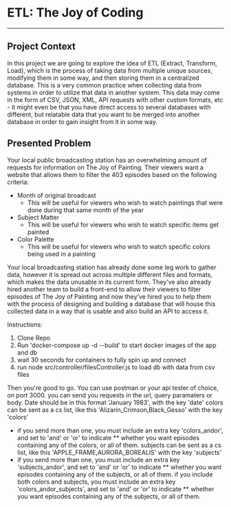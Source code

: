 # ETL: The Joy of Coding
---

## Project Context
In this project we are going to explore the idea of ETL (Extract, Transform, Load), which is the process of taking data from multiple unique sources, modifying them in some way, and then storing them in a centralized database. This is a very common practice when collecting data from systems in order to utilize that data in another system. This data may come in the form of CSV, JSON, XML, API requests with other custom formats, etc - it might even be that you have direct access to several databases with different, but relatable data that you want to be merged into another database in order to gain insight from it in some way.

## Presented Problem
Your local public broadcasting station has an overwhelming amount of requests for information on The Joy of Painting. Their viewers want a website that allows them to filter the 403 episodes based on the following criteria:
* Month of original broadcast 
  * This will be useful for viewers who wish to watch paintings that were done during that same month of the year
* Subject Matter 
  * This will be useful for viewers who wish to watch specific items get painted
* Color Palette 
  * This will be useful for viewers who wish to watch specific colors being used in a painting

Your local broadcasting station has already done some leg work to gather data, however it is spread out across multiple different files and formats, which makes the data unusable in its current form. They’ve also already hired another team to build a front-end to allow their viewers to filter episodes of The Joy of Painting and now they’ve hired you to help them with the process of designing and building a database that will house this collected data in a way that is usable and also build an API to access it.

Instructions:
1. Clone Repo
2. Run 'docker-compose up -d --build' to start docker images of the app and db
3. wait 30 seconds for containers to fully spin up and connect
4. run node src/controller/filesController.js to load db with data from csv files
   
Then you're good to go. You can use postman or your api tester of choice, on port 3000. you can send you requests in the url, query paramaters or body. 
  Date should be in this format 'January 1983', with the key 'date'
  colors can be sent as a cs list, like this 'Alizarin_Crimson,Black_Gesso' with the key 'colors'
  * if you send more than one, you must include an extra key 'colors_andor', and set to 'and' or 'or' to indicate 
  ** whether you want episodes containing any of the colors, or all of them.
  subjects can be sent as a cs list, like this 'APPLE_FRAME,AURORA_BOREALIS' with the key 'subjects'
  * if you send more than one, you must include an extra key 'subjects_andor', and set to 'and' or 'or' to indicate 
  ** whether you want episodes containing any of the subjects, or all of them.
  if you include both colors and subjects, you must include an extra key 'colors_andor_subjects', and set to 'and' or 'or' to indicate 
  ** whether you want episodes containing any of the subjects, or all of them.
